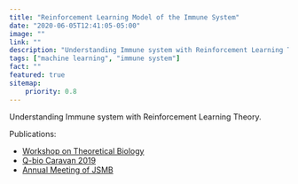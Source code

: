 ```yaml
---
title: "Reinforcement Learning Model of the Immune System"
date: "2020-06-05T12:41:05-05:00"
image: ""
link: ""
description: "Understanding Immune system with Reinforcement Learning Theory."
tags: ["machine learning", "immune system"]
fact: ""
featured: true
sitemap:
    priority: 0.8
---
```


Understanding Immune system with Reinforcement Learning Theory.

Publications:

 * [Workshop on Theoretical Biology](/publications/theoimm2019/)
 * [Q-bio Caravan 2019](/publications/qbio_caravan2019/)
 * [Annual Meeting of JSMB](/publications/jsmb2019/)
